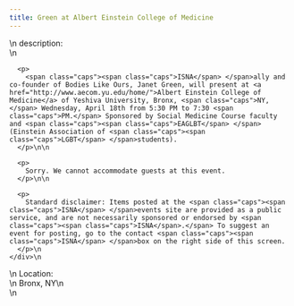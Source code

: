 ```yaml
---
title: Green at Albert Einstein College of Medicine
---
```


<div class="flexinode-body flexinode-2">
  <div class="flexinode-textarea-1">
    <div class="form-item">
      \n <label>description:</label><br /> \n 
      
      <p>
        <span class="caps"><span class="caps">ISNA</span> </span>ally and co-founder of Bodies Like Ours, Janet Green, will present at <a href="http://www.aecom.yu.edu/home/">Albert Einstein College of Medicine</a> of Yeshiva University, Bronx, <span class="caps">NY,</span> Wednesday, April 18th from 5:30 PM to 7:30 <span class="caps">PM.</span> Sponsored by Social Medicine Course faculty and <span class="caps"><span class="caps">EAGLBT</span> </span>(Einstein Association of <span class="caps"><span class="caps">LGBT</span> </span>students).
      </p>\n\n
      
      <p>
        Sorry. We cannot accommodate guests at this event.
      </p>\n\n
      
      <p>
        Standard disclaimer: Items posted at the <span class="caps"><span class="caps">ISNA</span> </span>events site are provided as a public service, and are not necessarily sponsored or endorsed by <span class="caps"><span class="caps">ISNA</span>.</span> To suggest an event for posting, go to the contact <span class="caps"><span class="caps">ISNA</span> </span>box on the right side of this screen.
      </p>\n
    </div>\n
  </div>
  
  <div class="flexinode-textfield-2">
    <div class="form-item">
      \n <label>Location:</label><br /> \n Bronx, NY\n
    </div>\n
  </div>
</div>